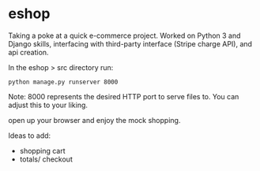 # eshop
Taking a poke at a quick e-commerce project. Worked on Python 3 and Django skills, interfacing with third-party interface (Stripe charge API), and api creation.

In the eshop > src directory run:

  `python manage.py runserver 8000`

Note: 8000 represents the desired HTTP port to serve files to. You can adjust this to your liking.

open up your browser and enjoy the mock shopping.

Ideas to add:
- shopping cart
- totals/ checkout
